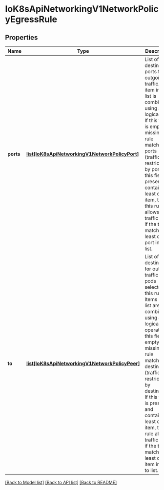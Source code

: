 # IoK8sApiNetworkingV1NetworkPolicyEgressRule

## Properties
Name | Type | Description | Notes
------------ | ------------- | ------------- | -------------
**ports** | [**list[IoK8sApiNetworkingV1NetworkPolicyPort]**](IoK8sApiNetworkingV1NetworkPolicyPort.md) | List of destination ports for outgoing traffic. Each item in this list is combined using a logical OR. If this field is empty or missing, this rule matches all ports (traffic not restricted by port). If this field is present and contains at least one item, then this rule allows traffic only if the traffic matches at least one port in the list. | [optional] 
**to** | [**list[IoK8sApiNetworkingV1NetworkPolicyPeer]**](IoK8sApiNetworkingV1NetworkPolicyPeer.md) | List of destinations for outgoing traffic of pods selected for this rule. Items in this list are combined using a logical OR operation. If this field is empty or missing, this rule matches all destinations (traffic not restricted by destination). If this field is present and contains at least one item, this rule allows traffic only if the traffic matches at least one item in the to list. | [optional] 

[[Back to Model list]](../README.md#documentation-for-models) [[Back to API list]](../README.md#documentation-for-api-endpoints) [[Back to README]](../README.md)


